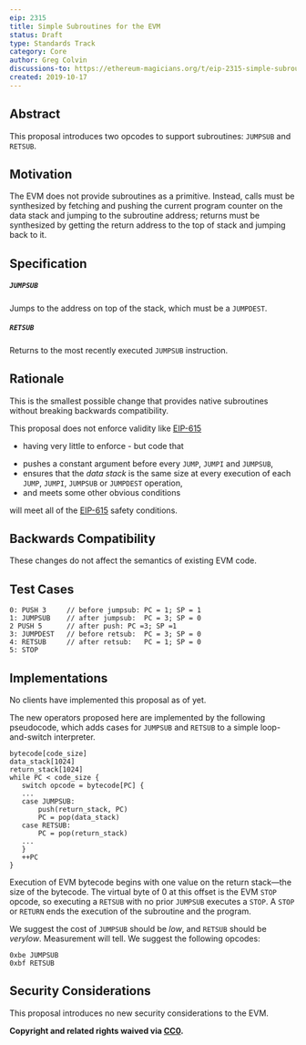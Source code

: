 ```yaml
---
eip: 2315
title: Simple Subroutines for the EVM
status: Draft
type: Standards Track
category: Core
author: Greg Colvin
discussions-to: https://ethereum-magicians.org/t/eip-2315-simple-subroutines-for-the-evm/3941
created: 2019-10-17
---
```

## Abstract

This proposal introduces two opcodes to support subroutines:  `JUMPSUB` and `RETSUB`.

## Motivation

The EVM does not provide subroutines as a primitive.  Instead, calls must be synthesized by fetching and pushing the current program counter on the data stack and jumping to the subroutine address; returns must be synthesized by getting the return address to the top of stack and jumping back to it.

## Specification

##### `JUMPSUB`
Jumps to the address on top of the stack, which must be a `JUMPDEST`.

##### `RETSUB`
Returns to the most recently executed `JUMPSUB` instruction.

## Rationale

This is the smallest possible change that provides native subroutines without breaking backwards compatibility.

This proposal does not enforce validity like [EIP-615](https://eips.ethereum.org/EIPS/eip-615) 
 - having very little to enforce - but code that
* pushes a constant argument before every `JUMP`, `JUMPI` and `JUMPSUB`,
* ensures that the _data stack_ is the same size at every execution of each `JUMP`, `JUMPI`, `JUMPSUB` or `JUMPDEST` operation,
* and meets some other obvious conditions

will meet all of the [EIP-615](https://eips.ethereum.org/EIPS/eip-615) safety conditions.

## Backwards Compatibility

These changes do not affect the semantics of existing EVM code.

## Test Cases
```
0: PUSH 3     // before jumpsub: PC = 1; SP = 1
1: JUMPSUB    // after jumpsub:  PC = 3; SP = 0
2 PUSH 5      // after push: PC =3; SP =1
3: JUMPDEST   // before retsub:  PC = 3; SP = 0
4: RETSUB     // after retsub:   PC = 1; SP = 0
5: STOP
```
## Implementations

No clients have implemented this proposal as of yet.

The new operators proposed here are implemented by the following pseudocode, which adds cases for `JUMPSUB` and `RETSUB` to a simple loop-and-switch interpreter.
```
bytecode[code_size]
data_stack[1024]
return_stack[1024]
while PC < code_size {
   switch opcode = bytecode[PC] {
   ...
   case JUMPSUB:
       push(return_stack, PC)
       PC = pop(data_stack)
   case RETSUB:
       PC = pop(return_stack)
   ...
   }
   ++PC
}
```
Execution of EVM bytecode begins with one value on the return stack—the size of the bytecode. The virtual byte of 0 at this offset is the EVM `STOP` opcode, so executing a `RETSUB` with no prior `JUMPSUB` executes a `STOP`.  A `STOP` or `RETURN` ends the execution of the subroutine and the program.

We suggest the cost of `JUMPSUB` should be _low_, and `RETSUB` should be _verylow_. 
 Measurement will tell.  We suggest the following opcodes:
```
0xbe JUMPSUB
0xbf RETSUB
```
## Security Considerations

This proposal introduces no new security considerations to the EVM.

**Copyright and related rights waived via [CC0](https://creativecommons.org/publicdomain/zero/1.0/).**
